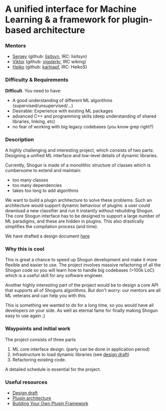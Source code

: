 # A unified interface for Machine Learning & a framework for plugin-based architecture

### Mentors
 * [Sergey](Sergey%20Lisitsyn) (github: [lisitsyn](https://github.com/lisitsyn), IRC: lisitsyn)
 * [Viktor](Viktor%20Gal) (github: [vigsterkr](https://github.com/vigsterkr), IRC wiking)
 * [Heiko](Heiko%20Strathmann) (github: [karlnapf](https://github.com/karlnapf), IRC: HeikoS)

### Difficulty & Requirements
**Difficult**. You need to have:
 * A good understanding of different ML algorithms (supervised/unsupervised/...)
 * Desirable: Experience with existing ML packages
 * advanced C++ and programming skills (deep understanding of shared libraries, linking, etc)
 * no fear of working with big legacy codebases (you know grep right?)

### Description
A highly challenging and interesting project, which consists of two parts: Designing a unified ML interface and low-level details of dynamic libraries.

Currently, Shogun is made of a monolithic structure of classes which is cumbersome to extend and maintain:

 * too many classes
 * too many dependencies
 * takes too long to add algorithms

We want to build a plugin architecture to solve these problems. Such an architecture would support dynamic behaviour of plugins: a user could download a new classifier and run it instantly without rebuilding Shogun. The core Shogun interface has to be designed to support a large number of ML paradigms, and these are hidden in plugins. This also drastically simplifies the compilation process (and time).

We have drafted a design document [here](https://github.com/shogun-toolbox/shogun/wiki/New-parameters-framework-and-plugins)


### Why this is cool

This is great a chance to speed up Shogun development and make it more flexible and easier to use. The project involves massive refactoring of all the Shogun code so you will learn how to handle big codebases (>100k LoC) which is a useful skill for any software engineer.

Another highly interesting part of the project would be to design a core API that supports all of Shoguns algorithms. But don't worry: our mentors are all ML veterans and can help you with this.

This is something we wanted to do for a long time, so you would have all developers on your side. As well as eternal fame for finally making Shogun easy to use again ;)

### Waypoints and initial work

The project consists of three parts

1. ML core interface design. (party can be done in application period)
2. Infrastructure to load dynamic libraries (see [design draft](https://github.com/shogun-toolbox/shogun/wiki/New-parameters-framework-and-plugins))
3. Refactoring existing code.

A detailed schedule is essential for the project.

### Useful resources

* [Design draft](https://github.com/shogun-toolbox/shogun/wiki/New-parameters-framework-and-plugins)
* [Plugin architecture](http://blog.nuclex-games.com/tutorials/cxx/plugin-architecture/)
* [Building Your Own Plugin Framework](http://www.drdobbs.com/cpp/building-your-own-plugin-framework-part/204202899)